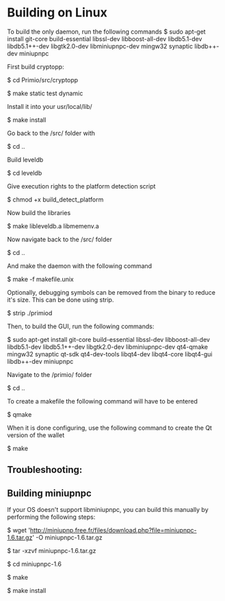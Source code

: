 Building on Linux
===============

To build the only daemon, run the following commands
$ sudo apt-get install git-core build-essential libssl-dev libboost-all-dev libdb5.1-dev libdb5.1++-dev libgtk2.0-dev libminiupnpc-dev mingw32 synaptic libdb++-dev miniupnpc

First build cryptopp:

$ cd Primio/src/cryptopp

$ make static test dynamic


Install it into your usr/local/lib/

$ make install


Go back to the /src/ folder with 

$ cd ..


Build leveldb

$ cd leveldb


Give execution rights to the platform detection script

$ chmod +x build_detect_platform


Now build the libraries

$ make libleveldb.a libmemenv.a


Now navigate back to the /src/ folder

$ cd ..


And make the daemon with the following command

$ make -f makefile.unix


Optionally, debugging symbols can be removed from the binary to reduce it's size. This can be done using strip.

$ strip ./primiod


Then, to build the GUI, run the following commands:

$ sudo apt-get install git-core build-essential libssl-dev libboost-all-dev libdb5.1-dev libdb5.1++-dev libgtk2.0-dev libminiupnpc-dev qt4-qmake mingw32 synaptic qt-sdk qt4-dev-tools libqt4-dev libqt4-core libqt4-gui libdb++-dev miniupnpc


Navigate to the /primio/ folder

$ cd ..


To create a makefile the following command will have to be entered

$ qmake


When it is done configuring, use the following command to create the Qt version of the wallet

$ make


Troubleshooting:
-------------
Building miniupnpc
----------------

If your OS doesn't support libminiupnpc, you can build this manually by performing the following steps:

$ wget 'http://miniupnp.free.fr/files/download.php?file=miniupnpc-1.6.tar.gz' -O miniupnpc-1.6.tar.gz

$ tar -xzvf miniupnpc-1.6.tar.gz

$ cd miniupnpc-1.6
	
$ make

$ make install

